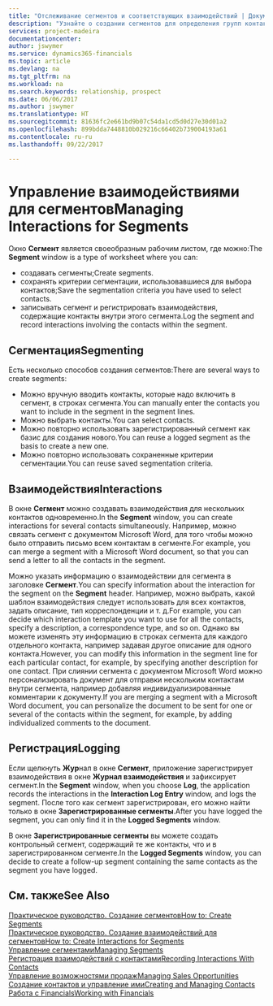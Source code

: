 ```yaml
---
title: "Отслеживание сегментов и соответствующих взаимодействий | Документы Майкрософт"
description: "Узнайте о создании сегментов для определения групп контактов и определения взаимодействий для сегментов."
services: project-madeira
documentationcenter: 
author: jswymer
ms.service: dynamics365-financials
ms.topic: article
ms.devlang: na
ms.tgt_pltfrm: na
ms.workload: na
ms.search.keywords: relationship, prospect
ms.date: 06/06/2017
ms.author: jswymer
ms.translationtype: HT
ms.sourcegitcommit: 81636fc2e661bd9b07c54da1cd5d0d27e30d01a2
ms.openlocfilehash: 899bdda7448810b029216c66402b739004193a61
ms.contentlocale: ru-ru
ms.lasthandoff: 09/22/2017

---
```

# <a name="managing-interactions-for-segments"></a><span data-ttu-id="29eeb-103">Управление взаимодействиями для сегментов</span><span class="sxs-lookup"><span data-stu-id="29eeb-103">Managing Interactions for Segments</span></span>
<span data-ttu-id="29eeb-104">Окно **Сегмент** является своеобразным рабочим листом, где можно:</span><span class="sxs-lookup"><span data-stu-id="29eeb-104">The **Segment** window is a type of worksheet where you can:</span></span>

* <span data-ttu-id="29eeb-105">создавать сегменты;</span><span class="sxs-lookup"><span data-stu-id="29eeb-105">Create segments.</span></span>
* <span data-ttu-id="29eeb-106">сохранять критерии сегментации, использовавшиеся для выбора контактов;</span><span class="sxs-lookup"><span data-stu-id="29eeb-106">Save the segmentation criteria you have used to select contacts.</span></span>
* <span data-ttu-id="29eeb-107">записывать сегмент и регистрировать взаимодействия, содержащие контакты внутри этого сегмента.</span><span class="sxs-lookup"><span data-stu-id="29eeb-107">Log the segment and record interactions involving the contacts within the segment.</span></span>

## <a name="segmenting"></a><span data-ttu-id="29eeb-108">Сегментация</span><span class="sxs-lookup"><span data-stu-id="29eeb-108">Segmenting</span></span>
<span data-ttu-id="29eeb-109">Есть несколько способов создания сегментов:</span><span class="sxs-lookup"><span data-stu-id="29eeb-109">There are several ways to create segments:</span></span>

* <span data-ttu-id="29eeb-110">Можно вручную вводить контакты, которые надо включить в сегмент, в строках сегмента.</span><span class="sxs-lookup"><span data-stu-id="29eeb-110">You can manually enter the contacts you want to include in the segment in the segment lines.</span></span>
* <span data-ttu-id="29eeb-111">Можно выбрать контакты.</span><span class="sxs-lookup"><span data-stu-id="29eeb-111">You can select contacts.</span></span>
* <span data-ttu-id="29eeb-112">Можно повторно использовать зарегистрированный сегмент как базис для создания нового.</span><span class="sxs-lookup"><span data-stu-id="29eeb-112">You can reuse a logged segment as the basis to create a new one.</span></span>
* <span data-ttu-id="29eeb-113">Можно повторно использовать сохраненные критерии сегментации.</span><span class="sxs-lookup"><span data-stu-id="29eeb-113">You can reuse saved segmentation criteria.</span></span>

## <a name="interactions"></a><span data-ttu-id="29eeb-114">Взаимодействия</span><span class="sxs-lookup"><span data-stu-id="29eeb-114">Interactions</span></span>
<span data-ttu-id="29eeb-115">В окне **Сегмент** можно создавать взаимодействия для нескольких контактов одновременно.</span><span class="sxs-lookup"><span data-stu-id="29eeb-115">In the **Segment** window, you can create interactions for several contacts simultaneously.</span></span> <span data-ttu-id="29eeb-116">Например, можно связать сегмент с документом Microsoft Word, для того чтобы можно было отправить письмо всем контактам в сегменте.</span><span class="sxs-lookup"><span data-stu-id="29eeb-116">For example, you can merge a segment with a Microsoft Word document, so that you can send a letter to all the contacts in the segment.</span></span>

<span data-ttu-id="29eeb-117">Можно указать информацию о взаимодействии для сегмента в заголовке **Сегмент**.</span><span class="sxs-lookup"><span data-stu-id="29eeb-117">You can specify information about the interaction for the segment on the **Segment** header.</span></span> <span data-ttu-id="29eeb-118">Например, можно выбрать, какой шаблон взаимодействия следует использовать для всех контактов, задать описание, тип корреспонденции и т. д.</span><span class="sxs-lookup"><span data-stu-id="29eeb-118">For example, you can decide which interaction template you want to use for all the contacts, specify a description, a correspondence type, and so on.</span></span> <span data-ttu-id="29eeb-119">Однако вы можете изменять эту информацию в строках сегмента для каждого отдельного контакта, например задавая другое описание для одного контакта.</span><span class="sxs-lookup"><span data-stu-id="29eeb-119">However, you can modify this information in the segment line for each particular contact, for example, by specifying another description for one contact.</span></span> <span data-ttu-id="29eeb-120">При слиянии сегмента с документом Microsoft Word можно персонализировать документ для отправки нескольким контактам внутри сегмента, например добавляя индивидуализированные комментарии к документу.</span><span class="sxs-lookup"><span data-stu-id="29eeb-120">If you are merging a segment with a Microsoft Word document, you can personalize the document to be sent for one or several of the contacts within the segment, for example, by adding individualized comments to the document.</span></span>

## <a name="logging"></a><span data-ttu-id="29eeb-121">Регистрация</span><span class="sxs-lookup"><span data-stu-id="29eeb-121">Logging</span></span>
<span data-ttu-id="29eeb-122">Если щелкнуть **Жур**нал в окне **Сегмент**, приложение зарегистрирует взаимодействия в окне **Журнал взаимодействия** и зафиксирует сегмент.</span><span class="sxs-lookup"><span data-stu-id="29eeb-122">In the **Segment** window, when you choose **Log**, the application records the interactions in the **Interaction Log Entry** window, and logs the segment.</span></span> <span data-ttu-id="29eeb-123">После того как сегмент зарегистрирован, его можно найти только в окне **Зарегистрированные сегменты**.</span><span class="sxs-lookup"><span data-stu-id="29eeb-123">After you have logged the segment, you can only find it in the **Logged Segments** window.</span></span>

<span data-ttu-id="29eeb-124">В окне **Зарегистрированные сегменты** вы можете создать контрольный сегмент, содержащий те же контакты, что и в зарегистрированном сегменте.</span><span class="sxs-lookup"><span data-stu-id="29eeb-124">In the **Logged Segments** window, you can decide to create a follow-up segment containing the same contacts as the segment you have logged.</span></span>

## <a name="see-also"></a><span data-ttu-id="29eeb-125">См. также</span><span class="sxs-lookup"><span data-stu-id="29eeb-125">See Also</span></span>
[<span data-ttu-id="29eeb-126">Практическое руководство. Создание сегментов</span><span class="sxs-lookup"><span data-stu-id="29eeb-126">How to: Create Segments</span></span>](marketing-how-create-segment.md)  
[<span data-ttu-id="29eeb-127">Практическое руководство. Создание взаимодействий для сегментов</span><span class="sxs-lookup"><span data-stu-id="29eeb-127">How to: Create Interactions for Segments</span></span>](marketing-how-create-interactions.md)  
[<span data-ttu-id="29eeb-128">Управление сегментами</span><span class="sxs-lookup"><span data-stu-id="29eeb-128">Managing Segments</span></span>](marketing-segments.md)  
[<span data-ttu-id="29eeb-129">Регистрация взаимодействий с контактами</span><span class="sxs-lookup"><span data-stu-id="29eeb-129">Recording Interactions With Contacts</span></span>](marketing-interactions.md)  
[<span data-ttu-id="29eeb-130">Управление возможностями продаж</span><span class="sxs-lookup"><span data-stu-id="29eeb-130">Managing Sales Opportunities</span></span>](marketing-manage-sales-opportunities.md)  
[<span data-ttu-id="29eeb-131">Создание контактов и управление ими</span><span class="sxs-lookup"><span data-stu-id="29eeb-131">Creating and Managing Contacts</span></span>](marketing-contacts.md)  
[<span data-ttu-id="29eeb-132">Работа с Financials</span><span class="sxs-lookup"><span data-stu-id="29eeb-132">Working with Financials</span></span>](ui-work-product.md)

